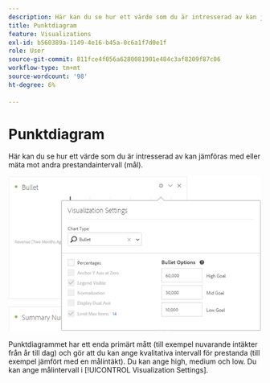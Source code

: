 ```yaml
---
description: Här kan du se hur ett värde som du är intresserad av kan jämföras med eller mäta mot andra prestandaintervall (mål).
title: Punktdiagram
feature: Visualizations
exl-id: b560389a-1149-4e16-b45a-0c6a1f7d0e1f
role: User
source-git-commit: 811fce4f056a6280081901e484c3af8209f87c06
workflow-type: tm+mt
source-wordcount: '98'
ht-degree: 6%

---
```


# Punktdiagram

Här kan du se hur ett värde som du är intresserad av kan jämföras med eller mäta mot andra prestandaintervall (mål).

![Fönstret Visualiseringsinställningar med alternativet Diagramtyp, Punktalternativ och andra diagraminställningar.](assets/bullet-image.png)

Punktdiagrammet har ett enda primärt mått (till exempel nuvarande intäkter från år till dag) och gör att du kan ange kvalitativa intervall för prestanda (till exempel jämfört med en målintäkt). Du kan ange high, medium och low. Du kan ange målintervall i [!UICONTROL Visualization Settings].
